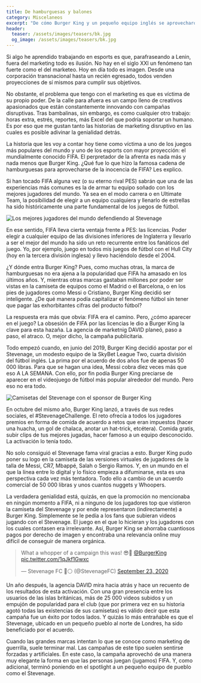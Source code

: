 ```yaml
---
title: De hamburguesas y balones
category: Miscelaneos
excerpt: "De cómo Burger King y un pequeño equipo inglés se aprovecharon de uno de los videojuegos más influyentes de la historia."
header:
  teaser: /assets/images/teasers/bk.jpg
  og_image: /assets/images/teasers/bk.jpg
---
```


Si algo he aprendido trabajando en esports es que, parafraseando a Lenin, fuera del marketing todo es ilusión. No hay en el siglo XXI un fenómeno tan fuerte como el del marketeo. Hoy en día todo es imagen. Desde una corporación transnacional hasta un recién egresado, todos venden proyecciones de sí mismos para cumplir sus objetivos.

No obstante, el problema que tengo con el marketing es que es víctima de su propio poder. De la calle para afuera es un campo lleno de creativos apasionados que están constantemente innovando con campañas disruptivas. Tras bambalinas, sin embargo, es como cualquier otro trabajo: horas extra, estrés, reportes, más Excel del que podría soportar un humano. Es por eso que me gustan tanto las historias de marketing disruptivo en las cuales es posible adivinar la genialidad detrás.

La historia que les voy a contar hoy tiene como víctima a uno de los juegos más populares del mundo y uno de los esports con mayor proyección: el mundialmente conocido FIFA. El perpretador de la afrenta es nada más y nada menos que Burger King. ¿Qué fue lo que hizo la famosa cadena de hamburguesas para aprovecharse de la inocencia de FIFA? Les explico.

Si han tocado FIFA alguna vez (o su eterno rival PES) sabrán que una de las experiencias más comunes es la de armar tu equipo soñado con los mejores jugadores del mundo. Ya sea en el modo carrera o en Ultimate Team, la posibilidad de elegir a un equipo cualquiera y llenarlo de estrellas ha sido históricamente una parte fundamental de los juegos de fútbol.

<img src="{{ site.url }}{{ site.baseurl }}/assets/images/posts/stevenagecr7.jpg" alt="Los mejores jugadores del mundo defendiendo al Stevenage">

En ese sentido, FIFA lleva cierta ventaja frente a PES: las licencias. Poder elegir a cualquier equipo de las divisiones inferiores de Inglaterra y llevarlo a ser el mejor del mundo ha sido un reto recurrente entre los fanáticos del juego. Yo, por ejemplo, juego en todos mis juegos de fútbol con el Hull City (hoy en la tercera división inglesa) y llevo haciéndolo desde el 2004.

¿Y dónde entra Burger King? Pues, como muchas otras, la marca de hamburguesas no era ajena a la popularidad que FIFA ha amasado en los últimos años. Y, mientras otras marcas gastaban millones por poder ser vistas en la camiseta de equipos como el Madrid o el Barcelona, o en los pies de jugadores como Messi o Cristiano, Burger King decidió ser inteligente. ¿De qué manera podía capitalizar el fenómeno fútbol sin tener que pagar las exhorbitantes cifras del producto fútbol?

La respuesta era más que obvia: FIFA era el camino. Pero, ¿cómo aparecer en el juego? La obsesión de FIFA por las licencias le dio a Burger King la clave para esta hazaña. La agencia de marketnig DAVID planeó, paso a paso, el atraco. O, mejor dicho, la campaña publicitaria.

Todo empezó cuando, en junio del 2019, Burger King decidió apostar por el Stevenage, un modesto equipo de la SkyBet League Two, cuarta división del fútbol inglés. La prima por el acuerdo de dos años fue de apenas 50 000 libras. Para que se hagan una idea, Messi cobra diez veces más que eso A LA SEMANA. Con ello, por fin podía Burger King preciarse de aparecer en el videojuego de fútbol más popular alrededor del mundo. Pero eso no era todo.

<img src="{{ site.url }}{{ site.baseurl }}/assets/images/posts/stevenagebk.jpg" alt="Camisetas del Stevenage con el sponsor de Burger King">

En octubre del mismo año, Burger King lanzó, a través de sus redes sociales, el #StevenageChallenge. El reto ofrecía a todos los jugadores premios en forma de comida de acuerdo a retos que eran impuestos (hacer una huacha, un gol de chalaca, anotar un hat-trick, etcétera). Comida gratis, subir clips de tus mejores jugadas, hacer famoso a un equipo desconocido. La activación lo tenía todo.

No solo consiguió el Stevenage fama viral gracias a esto. Burger King pudo poner su logo en la camiseta de las versiones virtuales de jugadores de la talla de Messi, CR7, Mbappé, Salah o Sergio Ramos. Y, en un mundo en el que la línea entre lo digital y lo físico empieza a difuminarse, esta es una perspectiva cada vez más tentadora. Todo ello a cambio de un acuerdo comercial de 50 000 libras y unos cuantos nuggets y Whoopers.

La verdadera genialidad está, quizás, en que la promoción no mencionaba en ningún momento a FIFA, ni a ninguno de los jugadores top que vistieron la camiseta del Stevenage y por ende representaron (indirectamente) a Burger King. Simplemente se le pedía a los fans que subieran videos jugando con el Stevenage. El juego en el que lo hicieran y los jugadores con los cuales contasen era irrelevante. Así, Burger King se ahorraba cuantiosos pagos por derecho de imagen y encontraba una relevancia online muy difícil de conseguir de manera orgánica.

<blockquote class="twitter-tweet"><p lang="en" dir="ltr">What a whopper of a campaign this was! 😎🍔 <a href="https://twitter.com/BurgerKing?ref_src=twsrc%5Etfw">@BurgerKing</a> <a href="https://t.co/1qJkf1Gwxc">pic.twitter.com/1qJkf1Gwxc</a></p>&mdash; Stevenage FC 🔴⚪ (@StevenageFC) <a href="https://twitter.com/StevenageFC/status/1308730331231645696?ref_src=twsrc%5Etfw">September 23, 2020</a></blockquote> <script async src="https://platform.twitter.com/widgets.js" charset="utf-8"></script>

Un año después, la agencia DAVID mira hacia atrás y hace un recuento de los resultados de esta activación. Con una gran presencia entre los usuarios de las islas británicas, más de 25 000 videos subidos y un empujón de popularidad para el club (que por primera vez en su historia agotó todas las existencias de sus camisetas) es válido decir que esta campaña fue un éxito por todos lados. Y quizás lo más entrañable es que el Stevenage, ubicado en un pequeño pueblo al norte de Londres, ha sido beneficiado por el acuerdo.

Cuando las grandes marcas intentan lo que se conoce como marketing de guerrilla, suele terminar mal. Las campañas de este tipo suelen sentirse forzadas y artificiales. En este caso, la campaña aprovechó de una manera muy elegante la forma en que las personas juegan (jugamos) FIFA. Y, como adicional, terminó poniendo en el spotlight a un pequeño equipo de pueblo como el Stevenage.
